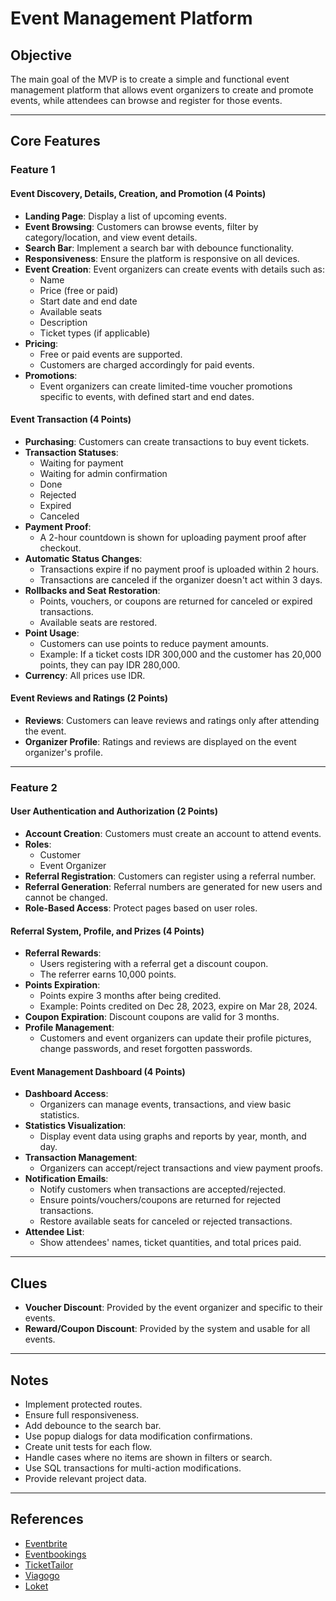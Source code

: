 # Event Management Platform

## Objective

The main goal of the MVP is to create a simple and functional event management platform that allows event organizers to create and promote events, while attendees can browse and register for those events.

---

## Core Features

### **Feature 1**

#### Event Discovery, Details, Creation, and Promotion (4 Points)

- **Landing Page**: Display a list of upcoming events.
- **Event Browsing**: Customers can browse events, filter by category/location, and view event details.
- **Search Bar**: Implement a search bar with debounce functionality.
- **Responsiveness**: Ensure the platform is responsive on all devices.
- **Event Creation**: Event organizers can create events with details such as:
  - Name
  - Price (free or paid)
  - Start date and end date
  - Available seats
  - Description
  - Ticket types (if applicable)
- **Pricing**:
  - Free or paid events are supported.
  - Customers are charged accordingly for paid events.
- **Promotions**:
  - Event organizers can create limited-time voucher promotions specific to events, with defined start and end dates.

#### Event Transaction (4 Points)

- **Purchasing**: Customers can create transactions to buy event tickets.
- **Transaction Statuses**:
  - Waiting for payment
  - Waiting for admin confirmation
  - Done
  - Rejected
  - Expired
  - Canceled
- **Payment Proof**:
  - A 2-hour countdown is shown for uploading payment proof after checkout.
- **Automatic Status Changes**:
  - Transactions expire if no payment proof is uploaded within 2 hours.
  - Transactions are canceled if the organizer doesn't act within 3 days.
- **Rollbacks and Seat Restoration**:
  - Points, vouchers, or coupons are returned for canceled or expired transactions.
  - Available seats are restored.
- **Point Usage**:
  - Customers can use points to reduce payment amounts.
  - Example: If a ticket costs IDR 300,000 and the customer has 20,000 points, they can pay IDR 280,000.
- **Currency**: All prices use IDR.

#### Event Reviews and Ratings (2 Points)

- **Reviews**: Customers can leave reviews and ratings only after attending the event.
- **Organizer Profile**: Ratings and reviews are displayed on the event organizer's profile.

---

### **Feature 2**

#### User Authentication and Authorization (2 Points)

- **Account Creation**: Customers must create an account to attend events.
- **Roles**:
  - Customer
  - Event Organizer
- **Referral Registration**: Customers can register using a referral number.
- **Referral Generation**: Referral numbers are generated for new users and cannot be changed.
- **Role-Based Access**: Protect pages based on user roles.

#### Referral System, Profile, and Prizes (4 Points)

- **Referral Rewards**:
  - Users registering with a referral get a discount coupon.
  - The referrer earns 10,000 points.
- **Points Expiration**:
  - Points expire 3 months after being credited.
  - Example: Points credited on Dec 28, 2023, expire on Mar 28, 2024.
- **Coupon Expiration**: Discount coupons are valid for 3 months.
- **Profile Management**:
  - Customers and event organizers can update their profile pictures, change passwords, and reset forgotten passwords.

#### Event Management Dashboard (4 Points)

- **Dashboard Access**:
  - Organizers can manage events, transactions, and view basic statistics.
- **Statistics Visualization**:
  - Display event data using graphs and reports by year, month, and day.
- **Transaction Management**:
  - Organizers can accept/reject transactions and view payment proofs.
- **Notification Emails**:
  - Notify customers when transactions are accepted/rejected.
  - Ensure points/vouchers/coupons are returned for rejected transactions.
  - Restore available seats for canceled or rejected transactions.
- **Attendee List**:
  - Show attendees' names, ticket quantities, and total prices paid.

---

## Clues

- **Voucher Discount**: Provided by the event organizer and specific to their events.
- **Reward/Coupon Discount**: Provided by the system and usable for all events.

---

## Notes

- Implement protected routes.
- Ensure full responsiveness.
- Add debounce to the search bar.
- Use popup dialogs for data modification confirmations.
- Create unit tests for each flow.
- Handle cases where no items are shown in filters or search.
- Use SQL transactions for multi-action modifications.
- Provide relevant project data.

---

## References

- [Eventbrite](https://www.eventbrite.com/)
- [Eventbookings](https://www.eventbookings.com/explore-events/)
- [TicketTailor](https://www.tickettailor.com/discover/)
- [Viagogo](https://www.viagogo.com/ww)
- [Loket](https://www.loket.com/)

